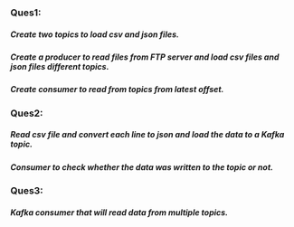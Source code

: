 ### Ques1: 
#####     Create two topics to load csv and json files.
#####     Create a producer to read files from FTP server and load csv files and json files different topics.
#####     Create consumer to read from topics from latest offset.
     
### Ques2:
#####     Read csv file and convert each line to json and load the data to a Kafka topic.
#####     Consumer to check whether the data was written to the topic or not.

### Ques3:
#####     Kafka consumer that will read data from multiple topics.
